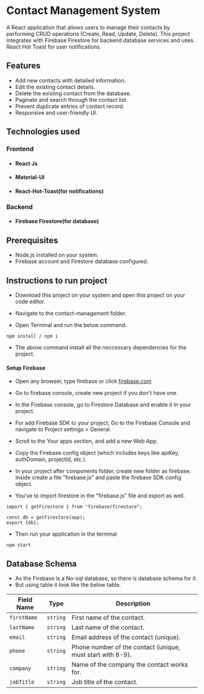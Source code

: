 
# Contact Management System

A React application that allows users to manage their contacts by performing CRUD operations (Create, Read, Update, Delete). This project integrates with Firebase Firestore for backend database services and uses React Hot Toast for user notifications.

## Features

- Add new contacts with detailed information.
- Edit the existing contact details.
- Delete the existing contact from the database.
- Paginate and search through the contact list.
- Prevent duplicate entries of contact record.
- Responsive and user-friendly UI.

## Technologies used

### Frontend
- #### React Js
- #### Material-UI
- #### React-Hot-Toast(for notifications)

### Backend
- #### Firebase Firestore(for database)

## Prerequisites

- Node.js installed on your system.
- Firebase account and Firestore database configured.

## Instructions to run project
- Download this project on your system and open this project on your code editor.

- Navigate to the contact-management folder.

- Open Terminal and run the below command.

```http
npm install / npm i
```
- The above command install all the neccessary dependencies for the project.

#### Setup Firebase
- Open any browser, type firebase or click [firebase.com]("https://firebase.google.com/")
- Go to firebase console, create new project if you don't have one.
- In the Firebase console, go to Firestore Database and enable it in your project.
- For add Firebase SDK to your project, Go to the Firebase Console and navigate to Project settings > General.
- Scroll to the Your apps section, and add a new Web App.
- Copy the Firebase config object (which includes keys like apiKey, authDomain, projectId, etc.).
- In your project after components folder, create new folder as firebase. Inside create a file "firebase.js" and paste the firebase SDK config object.

- You've to import firestore in the "firebase.js" file and export as well.

```http
import { getFirestore } from "firebase/firestore";

const db = getFirestore(app);
export {db};
```

- Then run your application in the terminal
```http
npm start
```
## Database Schema
- As the Firebase is a No-sql database, so there is database schema for it.
- But using table it look like the below table.

| **Field Name** | **Type**     | **Description**                                                |
|-----------------|--------------|----------------------------------------------------------------|
| `firstName`     | `string`     | First name of the contact.                                     |
| `lastName`      | `string`     | Last name of the contact.                                      |
| `email`         | `string`     | Email address of the contact (unique).                        |
| `phone`         | `string`     | Phone number of the contact (unique, must start with 6-9).    |
| `company`       | `string`     | Name of the company the contact works for.                    |
| `jobTitle`      | `string`     | Job title of the contact. 

